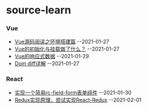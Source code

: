 # source-learn
### Vue
- [Vue源码阅读之环境搭建篇]() --2021-01-27
- [Vue的初始化与挂载做了什么？](https://github.com/danarrr/source-learn/issues/1) --2021-01-27
- [Vue的响应式数据](https://github.com/danarrr/source-learn/issues/2) --2021-01-29
- [Dom diff详解]() --2021-01-27


### React
- [实现一个简易rc-field-form表单组件](https://github.com/danarrr/source-learn/issues/3) --2021-01-30
- [Redux实现原理，尝试实现React-Redux](https://github.com/danarrr/source-learn/issues/4) --2021-02-01
